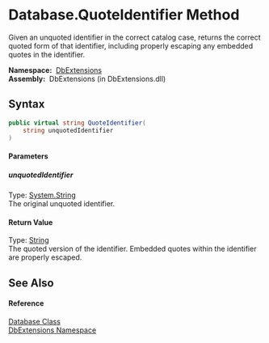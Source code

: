 Database.QuoteIdentifier Method
===============================
Given an unquoted identifier in the correct catalog case, returns the correct quoted form of that identifier, including properly escaping any embedded quotes in the identifier.

  **Namespace:**  [DbExtensions][1]  
  **Assembly:**  DbExtensions (in DbExtensions.dll)

Syntax
------

```csharp
public virtual string QuoteIdentifier(
	string unquotedIdentifier
)
```

#### Parameters

##### *unquotedIdentifier*
Type: [System.String][2]  
The original unquoted identifier.

#### Return Value
Type: [String][2]  
The quoted version of the identifier. Embedded quotes within the identifier are properly escaped.

See Also
--------

#### Reference
[Database Class][3]  
[DbExtensions Namespace][1]  

[1]: ../README.md
[2]: http://msdn.microsoft.com/en-us/library/s1wwdcbf
[3]: README.md